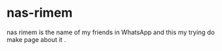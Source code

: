 # nas-rimem
nas rimem is the name of my friends in WhatsApp and this my trying do make page about it .
